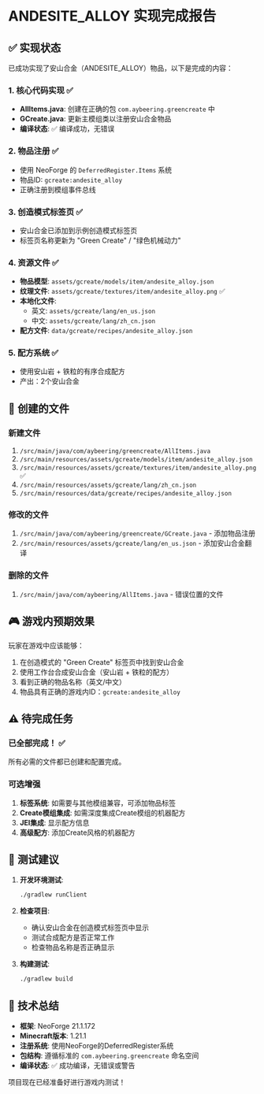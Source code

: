 # ANDESITE_ALLOY 实现完成报告

## ✅ 实现状态

已成功实现了安山合金（ANDESITE_ALLOY）物品，以下是完成的内容：

### 1. 核心代码实现 ✅
- **AllItems.java**: 创建在正确的包 `com.aybeering.greencreate` 中
- **GCreate.java**: 更新主模组类以注册安山合金物品
- **编译状态**: ✅ 编译成功，无错误

### 2. 物品注册 ✅
- 使用 NeoForge 的 `DeferredRegister.Items` 系统
- 物品ID: `gcreate:andesite_alloy`
- 正确注册到模组事件总线

### 3. 创造模式标签页 ✅
- 安山合金已添加到示例创造模式标签页
- 标签页名称更新为 "Green Create" / "绿色机械动力"

### 4. 资源文件 ✅
- **物品模型**: `assets/gcreate/models/item/andesite_alloy.json`
- **纹理文件**: `assets/gcreate/textures/item/andesite_alloy.png` ✅
- **本地化文件**: 
  - 英文: `assets/gcreate/lang/en_us.json`
  - 中文: `assets/gcreate/lang/zh_cn.json`
- **配方文件**: `data/gcreate/recipes/andesite_alloy.json`

### 5. 配方系统 ✅
- 使用安山岩 + 铁粒的有序合成配方
- 产出：2个安山合金

## 📁 创建的文件

### 新建文件
1. `/src/main/java/com/aybeering/greencreate/AllItems.java`
2. `/src/main/resources/assets/gcreate/models/item/andesite_alloy.json`
3. `/src/main/resources/assets/gcreate/textures/item/andesite_alloy.png` ✅
4. `/src/main/resources/assets/gcreate/lang/zh_cn.json`
5. `/src/main/resources/data/gcreate/recipes/andesite_alloy.json`

### 修改的文件
1. `/src/main/java/com/aybeering/greencreate/GCreate.java` - 添加物品注册
2. `/src/main/resources/assets/gcreate/lang/en_us.json` - 添加安山合金翻译

### 删除的文件
1. `/src/main/java/com/aybeering/AllItems.java` - 错误位置的文件

## 🎮 游戏内预期效果

玩家在游戏中应该能够：
1. 在创造模式的 "Green Create" 标签页中找到安山合金
2. 使用工作台合成安山合金（安山岩 + 铁粒的配方）
3. 看到正确的物品名称（英文/中文）
4. 物品具有正确的游戏内ID：`gcreate:andesite_alloy`

## ⚠️ 待完成任务

### 已全部完成！ ✅
所有必需的文件都已创建和配置完成。

### 可选增强
1. **标签系统**: 如需要与其他模组兼容，可添加物品标签
2. **Create模组集成**: 如需深度集成Create模组的机器配方
3. **JEI集成**: 显示配方信息
4. **高级配方**: 添加Create风格的机器配方

## 🚀 测试建议

1. **开发环境测试**:
   ```bash
   ./gradlew runClient
   ```

2. **检查项目**:
   - 确认安山合金在创造模式标签页中显示
   - 测试合成配方是否正常工作
   - 检查物品名称是否正确显示

3. **构建测试**:
   ```bash
   ./gradlew build
   ```

## 🎯 技术总结

- **框架**: NeoForge 21.1.172
- **Minecraft版本**: 1.21.1
- **注册系统**: 使用NeoForge的DeferredRegister系统
- **包结构**: 遵循标准的 `com.aybeering.greencreate` 命名空间
- **编译状态**: ✅ 成功编译，无错误或警告

项目现在已经准备好进行游戏内测试！
